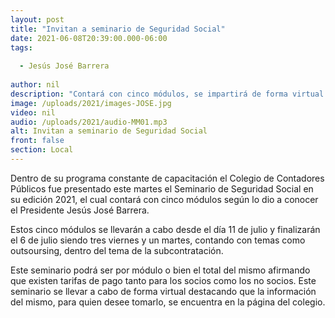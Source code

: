 ```yaml
---
layout: post
title: "Invitan a seminario de Seguridad Social"
date: 2021-06-08T20:39:00.000-06:00
tags:
  
  - Jesús José Barrera
  
author: nil
description: "Contará con cinco módulos, se impartirá de forma virtual."
image: /uploads/2021/images-JOSE.jpg
video: nil
audio: /uploads/2021/audio-MM01.mp3
alt: Invitan a seminario de Seguridad Social
front: false
section: Local
---
```


Dentro de su programa constante de capacitación el Colegio de Contadores Públicos fue presentado este martes el Seminario de Seguridad Social en su edición 2021, el cual contará con cinco módulos según lo dio a conocer el Presidente Jesús José Barrera.

Estos cinco módulos se llevarán a cabo desde el día 11 de julio y finalizarán el 6 de julio siendo tres viernes y un martes, contando con temas como outsoursing, dentro del tema de la subcontratación. 

Este seminario podrá ser por módulo o bien el total del mismo afirmando que existen tarifas de pago tanto para los socios como los no socios. Este seminario se llevar a cabo de forma virtual destacando que la información del mismo, para quien desee tomarlo, se encuentra en la página del colegio.
